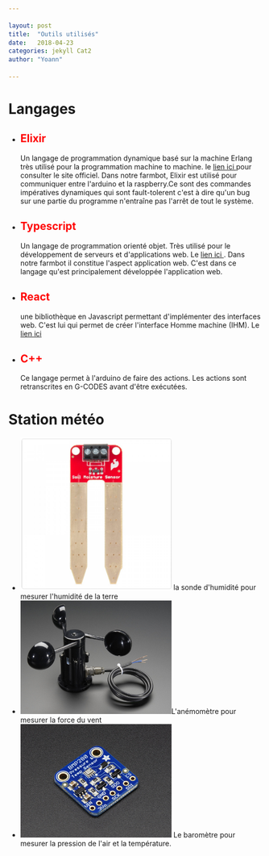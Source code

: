 ```yaml
---

layout: post
title:  "Outils utilisés"
date:   2018-04-23
categories: jekyll Cat2
author: "Yoann"

---
```


<h1 font color ="blue"> Langages </h1>
<ul>
  <li><h2><font color = "red"> Elixir</font> </h2></li>
    Un langage de programmation dynamique basé sur la machine Erlang très utilisé
    pour la programmation machine to machine. le <a href = "https://elixir-lang.org/"> lien ici </a> pour consulter le site officiel. Dans notre farmbot, Elixir est utilisé pour communiquer entre l'arduino et la raspberry.Ce sont des commandes impératives dynamiques qui sont fault-tolerent c'est à dire qu'un bug sur une partie du programme n'entraîne pas l'arrêt de tout le système.
  <li><h2><font color = "red">Typescript</font> </h2></li>
    Un langage de programmation orienté objet. Très utilisé pour le développement de serveurs et d'applications web. Le <a href = "https://www.typescriptlang.org/">lien ici </a>. Dans notre farmbot il constitue l'aspect application web. C'est dans ce langage qu'est principalement développée l'application web.
  <li><h2><font color = "red">React</font> </h2></li>
    une bibliothèque en Javascript permettant d'implémenter des interfaces web. C'est lui qui permet de créer l'interface Homme machine (IHM). Le <a href = "https://reactjs.org/">lien ici</a>
    <li><h2><font color = "red">C++</font> </h2></li>
      Ce langage permet à l'arduino de faire des actions. Les actions sont retranscrites en G-CODES avant d'être exécutées.
</ul>

<h1 font color = "red"> Station météo </h1>
<ul>
  <li><img src = "/assets/Sonde.png" style = "width: 300px;"/> la sonde d'humidité pour mesurer l'humidité de la terre </li>
  <li><img src = "/assets/anemometre.png" style = "width: 300px;"/>L'anémomètre pour mesurer la force du vent </li>
  <li><img src = "/assets/barometre.png" style = "width: 300px;"/> Le baromètre pour mesurer la pression de l'air et la température. </li>
</ul>
